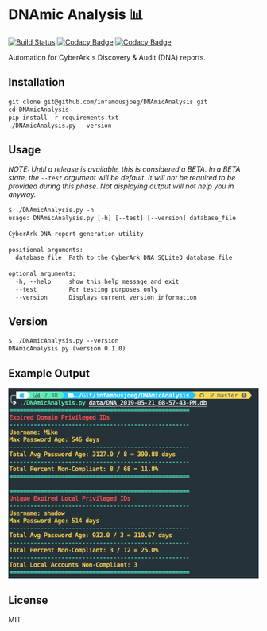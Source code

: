 # DNAmic Analysis :bar_chart:

[![Build Status](https://travis-ci.com/infamousjoeg/DNAmicAnalysis.svg?branch=master)](https://travis-ci.com/infamousjoeg/DNAmicAnalysis) [![Codacy Badge](https://api.codacy.com/project/badge/Grade/c3c0f19291884a5fb58199644618b420)](https://www.codacy.com/app/infamousjoeg/DNAmicAnalysis?utm_source=github.com&amp;utm_medium=referral&amp;utm_content=infamousjoeg/DNAmicAnalysis&amp;utm_campaign=Badge_Grade) [![Codacy Badge](https://api.codacy.com/project/badge/Coverage/c3c0f19291884a5fb58199644618b420)](https://www.codacy.com/app/infamousjoeg/DNAmicAnalysis?utm_source=github.com&utm_medium=referral&utm_content=infamousjoeg/DNAmicAnalysis&utm_campaign=Badge_Coverage)

Automation for CyberArk's Discovery & Audit (DNA) reports.

## Installation

```shell
git clone git@github.com/infamousjoeg/DNAmicAnalysis.git
cd DNAmicAnalysis
pip install -r requirements.txt
./DNAmicAnalysis.py --version
```

## Usage

_NOTE: Until a release is available, this is considered a BETA. In a BETA state, the `--test` argument will be default. It will not be required to be provided during this phase. Not displaying output will not help you in anyway._

```shell
$ ./DNAmicAnalysis.py -h
usage: DNAmicAnalysis.py [-h] [--test] [--version] database_file

CyberArk DNA report generation utility

positional arguments:
  database_file  Path to the CyberArk DNA SQLite3 database file

optional arguments:
  -h, --help     show this help message and exit
  --test         For testing purposes only
  --version      Displays current version information
```

## Version

```shell
$ ./DNAmicAnalysis.py --version
DNAmicAnalysis.py (version 0.1.0)
```

## Example Output

![](img/output.png)

## License

MIT
